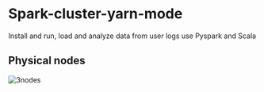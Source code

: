 # Spark-cluster-yarn-mode
Install and run, load and analyze data from user logs use Pyspark and Scala
## Physical nodes

![3nodes](https://user-images.githubusercontent.com/57699454/118432341-8be83280-b702-11eb-9206-9ad6041abbb3.jpg)

